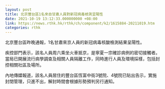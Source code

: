```yaml
---
layout: post
title: 北京豐台區1名來自甘肅人員對新冠病毒檢測呈陽性
date: 2021-10-19 13:12:33.000000000 +08:00
link: https://news.rthk.hk/rthk/ch/component/k2/1615884-20211019.htm
categories: rthk
---
```


北京豐台區昨晚通報，1名甘肅來京人員的新冠病毒核酸檢測結果呈陽性。

疾控部門表示，該名人員周六乘坐火車抵京，是寧夏一宗確診病例的密切接觸者。當局已開展流行病學調查及相關人員隔離工作，同時進行人員及環境採樣，包括封控相關社區及場所。

內地傳媒報道，該名人員居住的豐台區恆富中街3號院、4號院已貼出告示，實施封閉管理，只進不出，解封時間會根據形勢預判另行通知。
